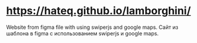 # https://hateq.github.io/lamborghini/
Website from figma file with using swiperjs and google maps.  Сайт из шаблона в figma с использованием swiperjs и google maps.
